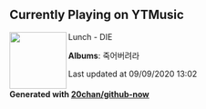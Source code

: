 ## Currently Playing on YTMusic

[<img align="left" width="100" src="https://lh3.googleusercontent.com/TybMkuKmxikjwz6P1ohYPGVXAz8xlHD-Ln39nUTvO-3eGWbBA1TMYdn5dkVBPY48QioxK6GmSw_N5L4">](https://music.youtube.com/channel/UCZ718X1NF3GGgBz3zWJQnAQ)

Lunch - DIE

**Albums**: 죽어버려라

Last updated at 09/09/2020 13:02

#### Generated with [20chan/github-now](https://github.com/20chan/github-now)


<!--
**20chan/20chan** is a ✨ _special_ ✨ repository because its `README.md` (this file) appears on your GitHub profile.

Here are some ideas to get you started:

- 🔭 I’m currently working on ...
- 🌱 I’m currently learning ...
- 👯 I’m looking to collaborate on ...
- 🤔 I’m looking for help with ...
- 💬 Ask me about ...
- 📫 How to reach me: ...
- 😄 Pronouns: ...
- ⚡ Fun fact: ...
-->
